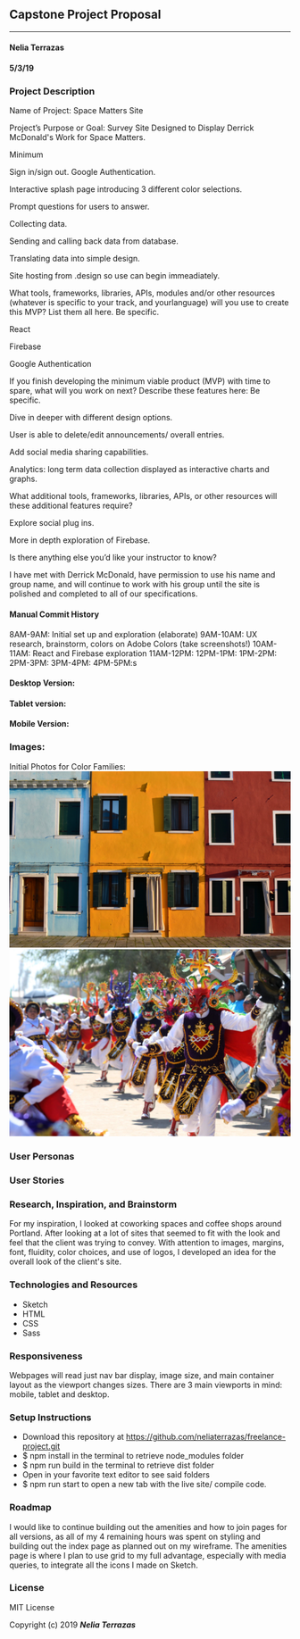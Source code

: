 ## Capstone Project Proposal
---
#### Nelia Terrazas
#### 5/3/19

### Project Description
Name of Project: Space Matters Site

Project’s Purpose or Goal: Survey Site Designed to Display Derrick McDonald's Work for Space Matters.

Minimum 

Sign in/sign out. Google Authentication.

Interactive splash page introducing 3 different color selections.

Prompt questions for users to answer.

Collecting data.

Sending and calling back data from database.

Translating data into simple design.

Site hosting from .design so use can begin immeadiately.

What tools, frameworks, libraries, APIs, modules and/or other resources (whatever is specific to your track, and yourlanguage) will you use to create this MVP? List them all here. Be specific.

React

Firebase

Google Authentication

If you finish developing the minimum viable product (MVP) with time to spare, what will you work on next? Describe these features here: Be specific.

Dive in deeper with different design options.

User is able to delete/edit announcements/ overall entries.

Add social media sharing capabilities.

Analytics: long term data collection displayed as interactive charts and graphs.

What additional tools, frameworks, libraries, APIs, or other resources will these additional features require?

Explore social plug ins.

More in depth exploration of Firebase.

Is there anything else you’d like your instructor to know?

I have met with Derrick McDonald, have permission to use his name and group name, and will continue to work with his group until the site is polished and completed to all of our specifications.

#### Manual Commit History
8AM-9AM: Initial set up and exploration (elaborate)
9AM-10AM: UX research, brainstorm, colors on Adobe Colors (take screenshots!)
10AM-11AM: React and Firebase exploration
11AM-12PM:
12PM-1PM:
1PM-2PM:
2PM-3PM:
3PM-4PM:
4PM-5PM:s


#### Desktop Version:



#### Tablet version:



#### Mobile Version:




### Images:

Initial Photos for Color Families:
![](src/assets/images/house-colors.jpg)
![](src/assets/images/tirana-colors.jpg)




### User Personas




### User Stories




### Research, Inspiration, and Brainstorm

For my inspiration, I looked at coworking spaces and coffee shops around Portland. After looking at a lot of sites that seemed to fit with the look and feel that the client was trying to convey. With attention to images, margins, font, fluidity, color choices, and use of logos, I developed an idea for the overall look of the client's site.


### Technologies and Resources

* Sketch
* HTML
* CSS
* Sass

### Responsiveness

Webpages will read just nav bar display, image size, and main container layout as the viewport changes sizes. There are 3 main viewports in mind: mobile, tablet and desktop.

### Setup Instructions

* Download this repository at https://github.com/neliaterrazas/freelance-project.git
* $ npm install in the terminal to retrieve node_modules folder
* $ npm run build in the terminal to retrieve dist folder
* Open in your favorite text editor to see said folders
* $ npm run start to open a new tab with the live site/ compile code.


### Roadmap
I would like to continue building out the amenities and how to join pages for all versions, as all of my 4 remaining hours was spent on styling and building out the index page as planned out on my wireframe. The amenities page is where I plan to use grid to my full advantage, especially with media queries, to integrate all the icons I made on Sketch.

### License

MIT License

Copyright (c) 2019 **_Nelia Terrazas_**
